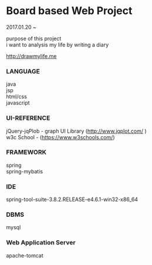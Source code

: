 # Board based Web Project

2017.01.20 ~    

purpose of this project  
i want to analysis my life by writing a diary  

http://drawmylife.me    

### LANGUAGE  
java  
jsp  
html/css  
javascript  

### UI-REFERENCE
jQuery-jqPlob - graph UI Library (http://www.jqplot.com/ )  
w3c School - (https://www.w3schools.com/)


### FRAMEWORK
spring  
spring-mybatis  

### IDE
spring-tool-suite-3.8.2.RELEASE-e4.6.1-win32-x86_64  

### DBMS
mysql  

### Web Application Server  
apache-tomcat

